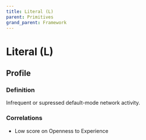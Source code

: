 ```yaml
---
title: Literal (L)
parent: Primitives
grand_parent: Framework
---
```


# Literal (L)

## Profile

### Definition

Infrequent or supressed default-mode network activity.

### Correlations

* Low score on Openness to Experience


